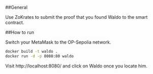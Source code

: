 ##General

Use ZoKrates to submit the proof that you found Waldo to the smart contract.

##How to run

Switch your MetaMask to the OP-Sepolia network.
```bash
docker build -t waldo .
docker run -d -p 8080:80 waldo
```
Visit http://localhost:8080/ and click on Waldo once you locate him.